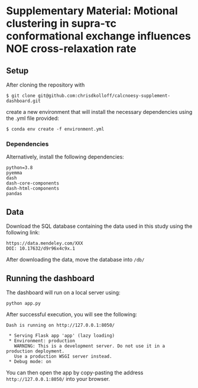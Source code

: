 # Supplementary Material: Motional clustering in supra-τc conformational exchange influences NOE cross-relaxation rate

## Setup
After cloning the repository with

```
$ git clone git@github.com:chrisdkolloff/calcnoesy-supplement-dashboard.git
```

create a new environment that will install the necessary dependencies using the .yml file
provided:

```
$ conda env create -f environment.yml
```

### Dependencies
Alternatively, install the following dependencies:
```
python=3.8
pyemma
dash
dash-core-components
dash-html-components
pandas
```

## Data
Download the SQL database containing the data used in this study using the following link:

``` 
https://data.mendeley.com/XXX
DOI: 10.17632/d9r96x4c9x.1
```

After downloading the data, move the database into `/db/`

## Running the dashboard
The dashboard will run on a local server using:

```
python app.py
```

After successful execution, you will see the following:

```
Dash is running on http://127.0.0.1:8050/

 * Serving Flask app 'app' (lazy loading)
 * Environment: production
   WARNING: This is a development server. Do not use it in a production deployment.
   Use a production WSGI server instead.
 * Debug mode: on
```
You can then open the app by copy-pasting the address ```http://127.0.0.1:8050/``` into your browser. 